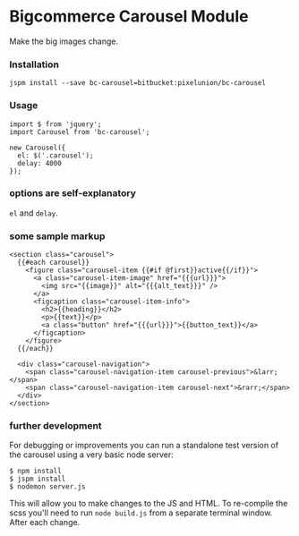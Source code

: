 # Bigcommerce Carousel Module

Make the big images change.

### Installation

```
jspm install --save bc-carousel=bitbucket:pixelunion/bc-carousel
```

### Usage

```
import $ from 'jquery';
import Carousel from 'bc-carousel';

new Carousel({
  el: $('.carousel');
  delay: 4000
});
```

### options are self-explanatory

`el` and `delay`.

### some sample markup

```
<section class="carousel">
  {{#each carousel}}
    <figure class="carousel-item {{#if @first}}active{{/if}}">
      <a class="carousel-item-image" href="{{{url}}}">
        <img src="{{image}}" alt="{{{alt_text}}}" />
      </a>
      <figcaption class="carousel-item-info">
        <h2>{{heading}}</h2>
        <p>{{text}}</p>
        <a class="button" href="{{{url}}}">{{button_text}}</a>
      </figcaption>
    </figure>
  {{/each}}

  <div class="carousel-navigation">
    <span class="carousel-navigation-item carousel-previous">&larr;</span>
    <span class="carousel-navigation-item carousel-next">&rarr;</span>
  </div>
</section>
```

### further development

For debugging or improvements you can run a standalone test version of the carousel using a very basic node server:

```
$ npm install
$ jspm install
$ nodemon server.js
```
This will allow you to make changes to the JS and HTML. To re-compile the scss you'll need to run `node build.js` from a separate terminal window. After each change.
